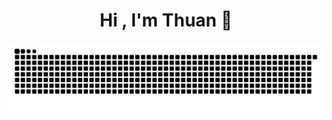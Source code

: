 <h1 align="center"><b>Hi , I'm Thuan 👋</h1>
<!--  -->

<p align = "center">
	<img src = "https://github.com/7oSkaaa/7oSkaaa/blob/output/github-contribution-grid-snake.svg?" alt = "Snake Game"/>
</p>



<br>

